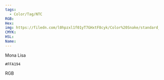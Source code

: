 ```yaml
---
tags:
  - Color/Tag/NTC
RGB:
Hex:
img: https://filedn.com/l0hpzxl1f01yT7GHxtF8cyk/Color%20Snake/standard_csv_to_svg/%23/FFA194.svg
CMYK:
HSL:
Name:
---
```

Mona Lisa
```palette
#FFA194
```
RGB
